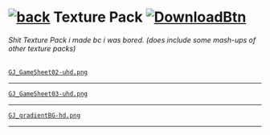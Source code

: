 # [![back](https://cdn.discordapp.com/emojis/887168885747511396?size=32)](https://Dxrpy.github.io/Texture-Pack) Texture Pack [![DownloadBtn](https://cdn.discordapp.com/emojis/885670815725674527.png?size=32)](https://raw.githubusercontent.com/Reper2/Downloadable-Files/master/texture-pack.md)

###### Shit Texture Pack i made bc i was bored. (does include some mash-ups of other texture packs)

[`GJ_GameSheet02-uhd.png`](https://cdn.discordapp.com/attachments/584355797366997002/888748003324739584/GJ_GameSheet02-uhd.png)

---

[`GJ_GameSheet03-uhd.png`](https://i.imgur.com/yRIvPDK.png)

---

[`GJ_gradientBG-hd.png`](https://cdn.discordapp.com/attachments/584355797366997002/888751059940564992/GJ_gradientBG-hd.png)

---
